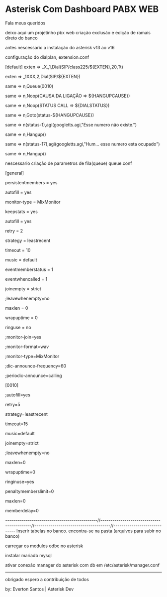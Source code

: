 # Asterisk Com Dashboard PABX WEB



Fala meus queridos 

deixo aqui um projetinho pbx web criação exclusão e edição de ramais direto do banco 

antes nescessario a instalação do asterisk v13 ao v16



configuração do dialplan, extension.conf

[default]
exten => _X.,1,Dial(SIP/class225/${EXTEN},20,Tt)

exten => _1XXX,2,Dial(SIP/${EXTEN})

same => n,Queue(0010)

same => n,Noop(CAUSA DA LIGAÇÃO => ${HANGUPCAUSE})

same => n,Noop(STATUS CALL => ${DIALSTATUS})

same => n,Goto(status-${HANGUPCAUSE})

same => n(status-1),agi(googletts.agi,"Esse numero não existe.")

same => n,Hangup()

same => n(status-17),agi(googletts.agi,"Hum... esse numero esta ocupado")

same => n,Hangup()

nescessario criação de parametros de fila(queue) queue.conf

[general]

persistentmembers = yes

autofill = yes

monitor-type = MixMonitor

keepstats = yes

autofill = yes

retry = 2

strategy = leastrecent

timeout = 10

music = default

eventmemberstatus = 1

eventwhencalled = 1

joinempty = strict

;leavewhenempty=no

maxlen = 0

wrapuptime = 0

ringuse = no

;monitor-join=yes

;monitor-format=wav

;monitor-type=MixMonitor

;dic-announce-frequency=60

;periodic-announce=calling

[0010]

;autofill=yes

retry=5

strategy=leastrecent

timeout=15

music=default

joinempty=strict

;leavewhenempty=no

maxlen=0

wrapuptime=0

ringinuse=yes

penaltymemberslimit=0

maxlen=0

memberdelay=0


----------------------------------------------//-------------------------------------------//--------------------------------------//-----------------------------
Inserir tabelas no banco. encontra-se na pasta (arquivos para subir no banco)



carregar os modulos odbc no asterisk

instalar mariadb mysql 

ativar conexão manager do asterisk com db em /etc/asterisk/manager.conf



----------------------------------------------------------------------------




obrigado espero a contribuição de todos 



by: Everton Santos | Asterisk Dev
